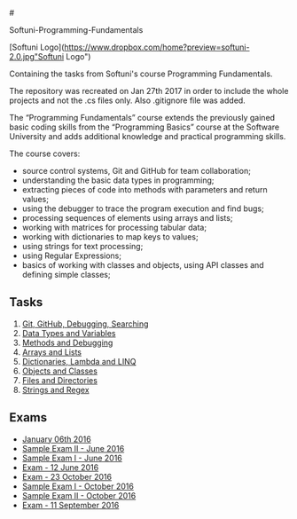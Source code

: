 #<p align="left">Softuni-Programming-Fundamentals<p>[Softuni Logo](https://www.dropbox.com/home?preview=softuni-2.0.jpg"Softuni Logo")

Containing the tasks from Softuni's course Programming Fundamentals.

The repository was recreated on Jan 27th 2017 in order to include the whole projects and not the .cs files only. Also .gitignore file was added.

The “Programming Fundamentals” course extends the previously gained basic coding skills from the “Programming Basics” course at the Software University and adds additional knowledge and practical programming skills.

The course covers:

- source control systems, Git and GitHub for team collaboration;
- understanding the basic data types in programming;
- extracting pieces of code into methods with parameters and return values;
- using the debugger to trace the program execution and find bugs;
- processing sequences of elements using arrays and lists;
- working with matrices for processing tabular data;
- working with dictionaries to map keys to values;
- using strings for text processing;
- using Regular Expressions;
- basics of working with classes and objects, using API classes and defining simple classes;

## Tasks

1. [Git, GitHub, Debugging, Searching](https://github.com/gaydov/Softuni-Programming-Fundamentals/tree/master/1GitGitHubDebuggingSearching)
2. [Data Types and Variables](https://github.com/gaydov/Softuni-Programming-Fundamentals/tree/master/2DataTypesAndVariables)
3. [Methods and Debugging](https://github.com/gaydov/Softuni-Programming-Fundamentals/tree/master/3MethodsAndDebugging)
4. [Arrays and Lists](https://github.com/gaydov/Softuni-Programming-Fundamentals/tree/master/4ArraysAndLists)
5. [Dictionaries, Lambda and LINQ](https://github.com/gaydov/Softuni-Programming-Fundamentals/tree/master/5DictionariesAndLINQ)
6. [Objects and Classes](https://github.com/gaydov/Softuni-Programming-Fundamentals/tree/master/6Objects-and-Classes)
7. [Files and Directories](https://github.com/gaydov/Softuni-Programming-Fundamentals/tree/master/7FilesAndDirectories)
8. [Strings and Regex](https://github.com/gaydov/Softuni-Programming-Fundamentals/tree/master/8Strings-and-Regex)

## Exams

* [January 06th 2016](https://github.com/gaydov/Softuni-Programming-Fundamentals/tree/master/Exams/January-2016-6th)
* [Sample Exam II - June 2016](https://github.com/gaydov/Softuni-Programming-Fundamentals/tree/master/Exams/June%202016%20sample%202)
* [Sample Exam I - June 2016](https://github.com/gaydov/Softuni-Programming-Fundamentals/tree/master/Exams/June%202016)
* [Exam - 12 June 2016](https://github.com/gaydov/Softuni-Programming-Fundamentals/tree/master/Exams/June12th2016)
* [Exam - 23 October 2016](https://github.com/gaydov/Softuni-Programming-Fundamentals/tree/master/Exams/October-2016-23th)
* [Sample Exam I - October 2016](https://github.com/gaydov/Softuni-Programming-Fundamentals/tree/master/Exams/October-2016-Sample-I)
* [Sample Exam II - October 2016](https://github.com/gaydov/Softuni-Programming-Fundamentals/tree/master/Exams/October-2016-Sample-II)
* [Exam - 11 September 2016](https://github.com/gaydov/Softuni-Programming-Fundamentals/tree/master/Exams/September-11th-2016)